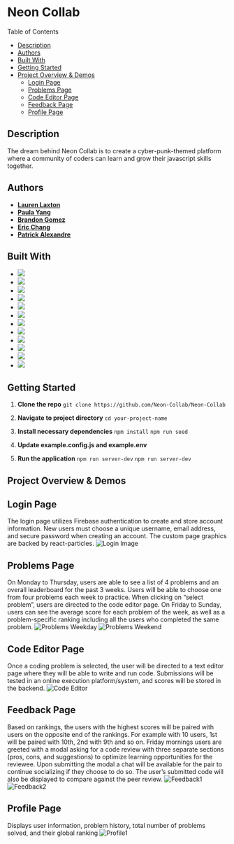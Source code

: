 # Neon Collab

Table of Contents
- [Description](#description)
- [Authors](#authors)
- [Built With](#built-with)
- [Getting Started](#getting-started)
- [Project Overview & Demos](#project-overview--demos)
   - [Login Page](#login-page)
   - [Problems Page](#problems-page)
   - [Code Editor Page](#code-editor-page)
   - [Feedback Page](#feedback-page)
   - [Profile Page](#profile-page)

## Description
The dream behind Neon Collab is to create a cyber-punk-themed platform where a community of coders can learn and grow their javascript skills together. 

## Authors

- [**Lauren Laxton**](https://github.com/LLaxt)
- [**Paula Yang**](https://github.com/Paula-Yang)
- [**Brandon Gomez**](https://github.com/bgomez9212)
- [**Eric Chang**](https://github.com/ESC8504)
- [**Patrick Alexandre**](https://github.com/palexandre1)

## Built With

- ![](https://img.shields.io/badge/-JavaScript-F7DF1E?style=flat-square&logo=javascript&logoColor=black)
- ![](https://img.shields.io/badge/-React-61DAFB?style=flat-square&logo=react&logoColor=white)
- ![](https://img.shields.io/badge/-HTML5-E34F26?style=flat-square&logo=html5&logoColor=white)
- ![](https://img.shields.io/badge/-CSS3-1572B6?style=flat-square&logo=css3&logoColor=white)
- ![](https://img.shields.io/badge/-Node.js-339933?style=flat-square&logo=node.js&logoColor=white)
- ![](https://img.shields.io/badge/-Express-black?style=flat-square&logo=express&logoColor=white)
- ![](https://img.shields.io/badge/-Amazon_AWS-232F3E?style=flat-square&logo=amazon-aws&logoColor=white)
- ![](https://img.shields.io/badge/-Jest-C21325?style=flat-square&logo=jest&logoColor=white)
- ![](https://img.shields.io/badge/-Git-F05032?style=flat-square&logo=git&logoColor=white)
- ![](https://img.shields.io/badge/-ESLint-4B32C3?style=flat-square&logo=eslint&logoColor=white)
- ![](https://img.shields.io/badge/-Material_UI-0081CB?style=flat-square&logo=material-ui&logoColor=white)
- ![](https://img.shields.io/badge/-Docker-2496ED?style=flat-square&logo=docker&logoColor=white)

## Getting Started

1. **Clone the repo**
   `git clone https://github.com/Neon-Collab/Neon-Collab`

2. **Navigate to project directory**
   `cd your-project-name`

3. **Install necessary dependencies**
   `npm install`
   `npm run seed`

5. **Update example.config.js and example.env**

6. **Run the application**
   `npm run server-dev`
   `npm run server-dev`

## Project Overview & Demos

## Login Page
The login page utilizes Firebase authentication to create and store account information. New users must choose a unique username, email address, and secure password when creating an account. The custom page graphics are backed by react-particles.
![Login Image](./client/dist/assets/Login_Page.gif)
## Problems Page
On Monday to Thursday, users are able to see a list of 4 problems and an overall leaderboard for the past 3 weeks. Users will be able to choose one from four problems each week to practice. When clicking on “select problem”, users are directed to the code editor page. On Friday to Sunday, users can see the average score for each problem of the week, as well as a problem-specific ranking including all the users who completed the same problem. 
![Problems Weekday](./client/dist/assets/Problems_Mon-Thu.png)
![Problems Weekend](./client/dist/assets/Problems_Fri-Sun.png)
## Code Editor Page
Once a coding problem is selected, the user will be directed to a text editor page where they will be able to write and run code. Submissions will be tested in an online execution platform/system, and scores will be stored in the backend.
![Code Editor](./client/dist/assets/Code_Editor.png)
## Feedback Page
Based on rankings, the users with the highest scores will be paired with users on the opposite end of the rankings. For example with 10 users, 1st will be paired with 10th, 2nd with 9th and so on. Friday mornings users are greeted with a modal asking for a code review with three separate sections (pros, cons, and suggestions) to optimize learning opportunities for the reviewee. Upon submitting the modal a chat will be available for the pair to continue socializing if they choose to do so. The user’s submitted code will also be displayed to compare against the peer review.
![Feedback1](./client/dist/assets/Feedback_Page.png)
![Feedback2](./client/dist/assets/Feedback_Form.png)
## Profile Page
Displays user information, problem history, total number of problems solved, and their global ranking
![Profile1](./client/dist/assets/Profile_Page.png)
